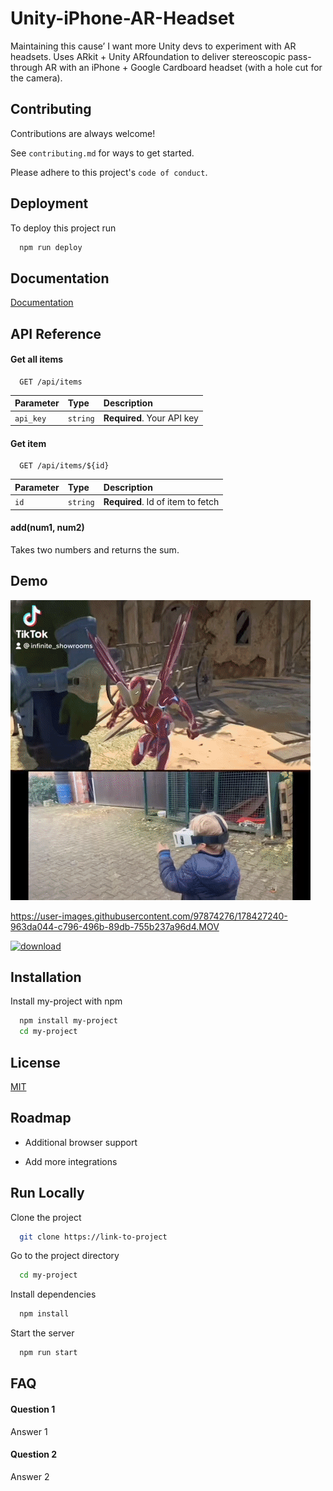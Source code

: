 # Unity-iPhone-AR-Headset
 Maintaining this cause’ I want more Unity devs to experiment with AR headsets. Uses ARkit + Unity ARfoundation to deliver stereoscopic pass-through AR with an iPhone + Google Cardboard headset (with a hole cut for the camera).


## Contributing

Contributions are always welcome!

See `contributing.md` for ways to get started.

Please adhere to this project's `code of conduct`.


## Deployment

To deploy this project run

```bash
  npm run deploy
```


## Documentation

[Documentation](https://linktodocumentation)


## API Reference

#### Get all items

```http
  GET /api/items
```

| Parameter | Type     | Description                |
| :-------- | :------- | :------------------------- |
| `api_key` | `string` | **Required**. Your API key |

#### Get item

```http
  GET /api/items/${id}
```

| Parameter | Type     | Description                       |
| :-------- | :------- | :-------------------------------- |
| `id`      | `string` | **Required**. Id of item to fetch |

#### add(num1, num2)

Takes two numbers and returns the sum.


## Demo
 
<img src="https://github.com/InfiniteShowrooms/Unity-iPhone-AR-Headset/blob/main/Marvel%20Nativity%20to%20EZgif%20D_%201.gif">


https://user-images.githubusercontent.com/97874276/178427240-963da044-c796-496b-89db-755b237a96d4.MOV

[![download](https://user-images.githubusercontent.com/97874276/178429657-53f11b6e-24a0-4781-b227-29aa6c804b1d.png)](https://www.youtube.com/watch?v=6oFvqLfRnsU&t=58s)

 
## Installation

Install my-project with npm

```bash
  npm install my-project
  cd my-project
```
    
## License

[MIT](https://choosealicense.com/licenses/mit/)


## Roadmap

- Additional browser support

- Add more integrations


## Run Locally

Clone the project

```bash
  git clone https://link-to-project
```

Go to the project directory

```bash
  cd my-project
```

Install dependencies

```bash
  npm install
```

Start the server

```bash
  npm run start
```


## FAQ

#### Question 1

Answer 1

#### Question 2

Answer 2

